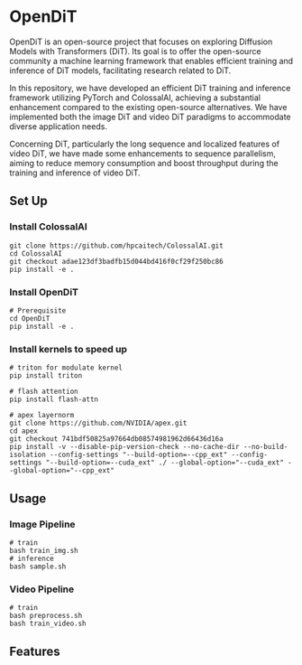 # OpenDiT

OpenDiT is an open-source project that focuses on exploring Diffusion Models with Transformers (DiT). Its goal is to offer the open-source community a machine learning framework that enables efficient training and inference of DiT models, facilitating research related to DiT.

In this repository, we have developed an efficient DiT training and inference framework utilizing PyTorch and ColossalAI, achieving a substantial enhancement compared to the existing open-source alternatives. We have implemented both the image DiT and video DiT paradigms to accommodate diverse application needs.

Concerning DiT, particularly the long sequence and localized features of video DiT, we have made some enhancements to sequence parallelism, aiming to reduce memory consumption and boost throughput during the training and inference of video DiT.

## Set Up
### Install ColossalAI
```
git clone https://github.com/hpcaitech/ColossalAI.git
cd ColossalAI
git checkout adae123df3badfb15d044bd416f0cf29f250bc86
pip install -e .
```
### Install OpenDiT
```
# Prerequisite
cd OpenDiT
pip install -e .
```
### Install kernels to speed up
```
# triton for modulate kernel
pip install triton

# flash attention
pip install flash-attn

# apex layernorm
git clone https://github.com/NVIDIA/apex.git
cd apex
git checkout 741bdf50825a97664db08574981962d66436d16a
pip install -v --disable-pip-version-check --no-cache-dir --no-build-isolation --config-settings "--build-option=--cpp_ext" --config-settings "--build-option=--cuda_ext" ./ --global-option="--cuda_ext" --global-option="--cpp_ext"
```

## Usage
### Image Pipeline
```
# train
bash train_img.sh
# inference
bash sample.sh
```
### Video Pipeline
```
# train
bash preprocess.sh
bash train_video.sh
```

## Features
###

